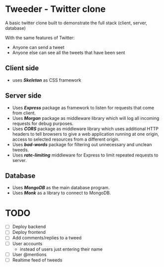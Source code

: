 # Tweeder - Twitter clone
A basic twitter clone built to demonstrate the full stack (client, server, database)

With the same features of Twitter:
 - Anyone can send a tweet
 - Anyone else can see all the tweets that have been sent

## Client side
- uses ***Skeleton*** as CSS framework

## Server side
- Uses ***Express*** package as framework to listen for requests that come from client.
- Uses ***Morgan*** package as middleware library which will log all incoming requests for debug purposes.
- Uses ***CORS*** package as middleware library which uses additional HTTP headers to tell browsers to give a web application running at one origin, access to selected resources from a different origin.
- Uses ***bad-words*** package for filtering out unnecessary and unclean tweeds.
- Uses ***rate-limiting*** middleware for Express to limit repeated requests to server.

## Database
- Uses ***MongoDB*** as the main database program.
- Uses ***Monk*** as a library to connect to MongoDB.

# TODO
- [ ] Deploy backend
- [ ] Deploy frontend
- [ ] Add comments/replies to a tweed
- [ ] User accounts
	- instead of users just entering their name
- [ ] User @mentions
- [ ] Realtime feed of tweeds
